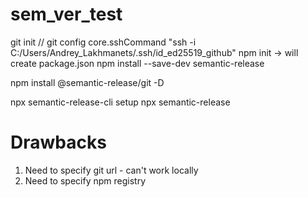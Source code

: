# sem_ver_test

git init
// git config core.sshCommand "ssh -i C:/Users/Andrey_Lakhmanets/.ssh/id_ed25519_github"
npm init -> will create package.json
npm install --save-dev semantic-release


npm install @semantic-release/git -D


npx semantic-release-cli setup
npx semantic-release


# Drawbacks
1. Need to specify git url - can't work locally
2. Need to specify npm registry
